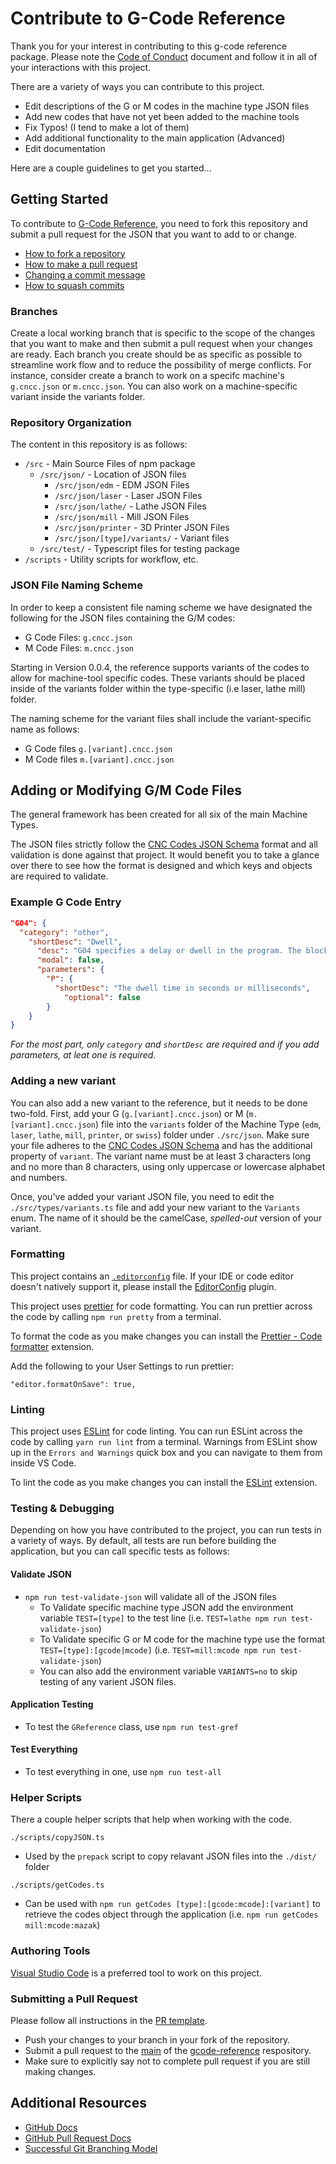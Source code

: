 # Contribute to G-Code Reference

Thank you for your interest in contributing to this g-code reference package. Please note the [Code of Conduct](CODE_OF_CONDUCT.md) document and follow it in all of your interactions with this project.

There are a variety of ways you can contribute to this project.

* Edit descriptions of the G or M codes in the machine type JSON files
* Add new codes that have not yet been added to the machine tools
* Fix Typos! (I tend to make a lot of them)
* Add additional functionality to the main application (Advanced)
* Edit documentation

Here are a couple guidelines to get you started...

## Getting Started

To contribute to [G-Code Reference](https://github.com/appliedengdesign/gcode-reference), you need to fork this repository and submit a pull request for the JSON that you want to add to or change.

* [How to fork a repository](https://help.github.com/articles/fork-a-repo)
* [How to make a pull request](https://help.github.com/articles/creating-a-pull-request/)
* [Changing a commit message](https://help.github.com/articles/changing-a-commit-message/)
* [How to squash commits](https://help.github.com/articles/about-pull-request-merges/)

### Branches

Create a local working branch that is specific to the scope of the changes that you want to make and then submit a pull request when your changes are ready. Each branch you create should be as specific as possible to streamline work flow and to reduce the possibility of merge conflicts. For instance, consider create a branch to work on a specifc machine's `g.cncc.json` or `m.cncc.json`. You can also work on a machine-specific variant inside the variants folder.

### Repository Organization

The content in this repository is as follows:

* `/src` - Main Source Files of npm package
  * `/src/json/` - Location of JSON files
    * `/src/json/edm` - EDM JSON Files
    * `/src/json/laser` - Laser JSON Files
    * `/src/json/lathe/` - Lathe JSON Files
    * `/src/json/mill` - Mill JSON Files
    * `/src/json/printer` - 3D Printer JSON Files
    * `/src/json/[type]/variants/` - Variant files
  * `/src/test/` - Typescript files for testing package
* `/scripts` - Utility scripts for workflow, etc.

### JSON File Naming Scheme

In order to keep a consistent file naming scheme we have designated the following for the JSON files containing the G/M codes:

* G Code Files: `g.cncc.json`
* M Code Files: `m.cncc.json`

Starting in Version 0.0.4, the reference supports variants of the codes to allow for machine-tool specific codes. These variants should be placed inside of the variants folder within the type-specific (i.e laser, lathe mill) folder.

The naming scheme for the variant files shall include the variant-specific name as follows:

* G Code files `g.[variant].cncc.json`
* M Code files `m.[variant].cncc.json`

## Adding or Modifying G/M Code Files

The general framework has been created for all six of the main Machine Types.

The JSON files strictly follow the [CNC Codes JSON Schema](https://appliedengdesign.github.io/cnccodes-json-schema) format and all validation is done against that project. It would benefit you to take a glance over there to see how the format is designed and which keys and objects are required to validate.

### Example G Code Entry

```json
"G04": {
  "category": "other",
    "shortDesc": "Dwell",
      "desc": "G04 specifies a delay or dwell in the program. The block with G04 delays for the time specified by the P address code.",
      "modal": false,
      "parameters": {
        "P": {
          "shortDesc": "The dwell time in seconds or milliseconds",
            "optional": false
        }
    }
}
```

*For the most part, only `category` and `shortDesc` are required and if you add parameters, at leat one is required.*

### Adding a new variant

You can also add a new variant to the reference, but it needs to be done two-fold. First, add your G (`g.[variant].cncc.json`) or M (`m.[variant].cncc.json`) file into the `variants` folder of the Machine Type (`edm`, `laser`, `lathe`, `mill`, `printer`, or `swiss`) folder under `./src/json`. Make sure your file adheres to the [CNC Codes JSON Schema](https://appliedengdesign.github.io/cnccodes-json-schema) and has the additional property of `variant`. The variant name must be at least 3 characters long and no more than 8 characters, using only uppercase or lowercase alphabet and numbers.

Once, you've added your variant JSON file, you need to edit the `./src/types/variants.ts` file and add your new variant to the `Variants` enum. The name of it should be the camelCase, *spelled-out* version of your variant.

### Formatting

This project contains an [`.editorconfig`](https://github.com/appliedengdesign/gcode-reference/blob/main/.editorconfig) file. If your IDE or code editor doesn't natively support it, please install the [EditorConfig](https://editorconfig.org) plugin.

This project uses [prettier](https://prettier.io/) for code formatting. You can run prettier across the code by calling `npm run pretty` from a terminal.

To format the code as you make changes you can install the [Prettier - Code formatter](https://marketplace.visualstudio.com/items/esbenp.prettier-vscode) extension.

Add the following to your User Settings to run prettier:

`"editor.formatOnSave": true,`

### Linting

This project uses [ESLint](https://eslint.org/) for code linting. You can run ESLint across the code by calling `yarn run lint` from a terminal. Warnings from ESLint show up in the `Errors and Warnings` quick box and you can navigate to them from inside VS Code.

To lint the code as you make changes you can install the [ESLint](https://marketplace.visualstudio.com/items?itemName=dbaeumer.vscode-eslint) extension.

### Testing & Debugging

Depending on how you have contributed to the project, you can run tests in a variety of ways. By default, all tests are run before building the application, but you can call specific tests as follows:

#### Validate JSON

* `npm run test-validate-json` will validate all of the JSON files
  * To Validate specific machine type JSON add the environment variable `TEST=[type]` to the test line (i.e. `TEST=lathe npm run test-validate-json`)
  * To Validate specific G or M code for the machine type use the format `TEST=[type]:[gcode|mcode]` (i.e. `TEST=mill:mcode npm run test-validate-json`)
  * You can also add the environment variable `VARIANTS=no` to skip testing of any varient JSON files.

#### Application Testing

* To test the `GReference` class, use `npm run test-gref`

#### Test Everything

* To test everything in one, use `npm run test-all`

### Helper Scripts

There a couple helper scripts that help when working with the code.

`./scripts/copyJSON.ts`

* Used by the `prepack` script to copy relavant JSON files into the `./dist/` folder

`./scripts/getCodes.ts`

* Can be used with `npm run getCodes [type]:[gcode:mcode]:[variant]` to retrieve the codes object through the application (i.e. `npm run getCodes mill:mcode:mazak`)

### Authoring Tools

[Visual Studio Code](https://code.visualstudio.com) is a preferred tool to work on this project.

### Submitting a Pull Request

Please follow all instructions in the [PR template](.github/PULL_REQUEST_TEMPLATE.md).

* Push your changes to your branch in your fork of the repository.
* Submit a pull request to the [main](https://github.com/appliedengdesign/gcode-reference/tree/main) of the [gcode-reference](https://github.com/appliedengdesign/gcode-reference) respository.
* Make sure to explicitly say not to complete pull request if you are still making changes.

## Additional Resources

* [GitHub Docs](http://help.github.com/)
* [GitHub Pull Request Docs](http://help.github.com/send-pull-requests/)
* [Successful Git Branching Model](http://nvie.com/posts/a-successful-git-branching-model/)
  